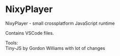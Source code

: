 # NixyPlayer
NixyPlayer - small crossplatform JavaScript runtime
  
Contains VSCode files.  
  
Tools:  
Tiny-JS by Gordon Williams with lot of changes